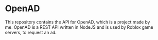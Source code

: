 # OpenAD
This repository contains the API for OpenAD, which is a project made by me. OpenAD is a REST API written in NodeJS and is used by Roblox game servers, to request an ad.
